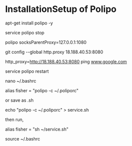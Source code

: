 # InstallationSetup of Polipo

apt-get install polipo -y

service polipo stop

polipo socksParentProxy=127.0.0.1:1080

git config --global http.proxy 18.188.40.53:8080

http_proxy=http://18.188.40.53:8080 ping www.google.com

service polipo restart

nano ~/.bashrc

alias fisher = "polipo -c ~/.poliporc"

or save as .sh

echo "polipo -c ~/.poliporc" > service.sh

then run,

alias fisher = "sh ~/service.sh"

source ~/.bashrc
